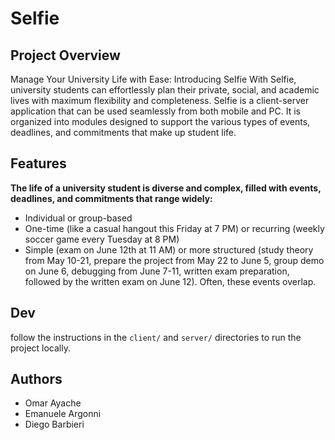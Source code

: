 # Selfie

## Project Overview
Manage Your University Life with Ease: Introducing Selfie
With Selfie, university students can effortlessly plan their private, social, and academic lives with maximum flexibility and completeness. Selfie is a client-server application that can be used seamlessly from both mobile and PC. It is organized into modules designed to support the various types of events, deadlines, and commitments that make up student life.


## Features
**The life of a university student is diverse and complex, filled with events, deadlines, and commitments that range widely:**
- Individual or group-based
- One-time (like a casual hangout this Friday at 7 PM) or recurring (weekly soccer game every Tuesday at 8 PM)
- Simple (exam on June 12th at 11 AM) or more structured (study theory from May 10-21, prepare the project from May 22 to June 5, group demo on June 6, debugging from June 7-11, written exam preparation, followed by the written exam on June 12). Often, these events overlap.

## Dev

follow the instructions in the `client/` and `server/` directories to run the project locally.

## Authors
- Omar Ayache
- Emanuele Argonni
- Diego Barbieri

